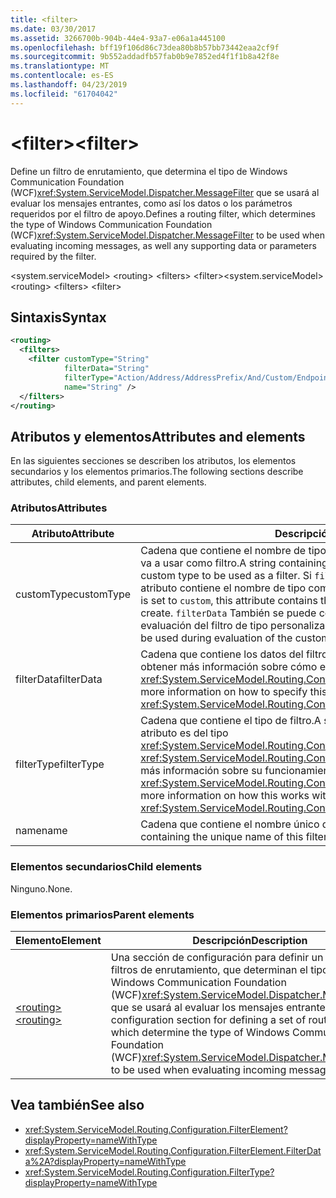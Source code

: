 ```yaml
---
title: <filter>
ms.date: 03/30/2017
ms.assetid: 3266700b-904b-44e4-93a7-e06a1a445100
ms.openlocfilehash: bff19f106d86c73dea80b8b57bb73442eaa2cf9f
ms.sourcegitcommit: 9b552addadfb57fab0b9e7852ed4f1f1b8a42f8e
ms.translationtype: MT
ms.contentlocale: es-ES
ms.lasthandoff: 04/23/2019
ms.locfileid: "61704042"
---
```

# <a name="filter"></a><span data-ttu-id="91085-101">\<filter></span><span class="sxs-lookup"><span data-stu-id="91085-101">\<filter></span></span>

<span data-ttu-id="91085-102">Define un filtro de enrutamiento, que determina el tipo de Windows Communication Foundation (WCF)<xref:System.ServiceModel.Dispatcher.MessageFilter> que se usará al evaluar los mensajes entrantes, como así los datos o los parámetros requeridos por el filtro de apoyo.</span><span class="sxs-lookup"><span data-stu-id="91085-102">Defines a routing filter, which determines the type of Windows Communication Foundation (WCF)<xref:System.ServiceModel.Dispatcher.MessageFilter> to be used when evaluating incoming messages, as well any supporting data or parameters required by the filter.</span></span>

<span data-ttu-id="91085-103">\<system.serviceModel> \<routing> \<filters> \<filter></span><span class="sxs-lookup"><span data-stu-id="91085-103">\<system.serviceModel> \<routing> \<filters> \<filter></span></span>
  
## <a name="syntax"></a><span data-ttu-id="91085-104">Sintaxis</span><span class="sxs-lookup"><span data-stu-id="91085-104">Syntax</span></span>  
  
```xml  
<routing>
  <filters>
    <filter customType="String"
            filterData="String"
            filterType="Action/Address/AddressPrefix/And/Custom/Endpoint/MatchAll/XPath"
            name="String" />
  </filters>
</routing>
```  
  
## <a name="attributes-and-elements"></a><span data-ttu-id="91085-105">Atributos y elementos</span><span class="sxs-lookup"><span data-stu-id="91085-105">Attributes and elements</span></span>

<span data-ttu-id="91085-106">En las siguientes secciones se describen los atributos, los elementos secundarios y los elementos primarios.</span><span class="sxs-lookup"><span data-stu-id="91085-106">The following sections describe attributes, child elements, and parent elements.</span></span>

### <a name="attributes"></a><span data-ttu-id="91085-107">Atributos</span><span class="sxs-lookup"><span data-stu-id="91085-107">Attributes</span></span>

| <span data-ttu-id="91085-108">Atributo</span><span class="sxs-lookup"><span data-stu-id="91085-108">Attribute</span></span>  | <span data-ttu-id="91085-109">Descripción</span><span class="sxs-lookup"><span data-stu-id="91085-109">Description</span></span> |
| ---------- | ----------- |
| <span data-ttu-id="91085-110">customType</span><span class="sxs-lookup"><span data-stu-id="91085-110">customType</span></span> | <span data-ttu-id="91085-111">Cadena que contiene el nombre de tipo completo del tipo personalizado que se va a usar como filtro.</span><span class="sxs-lookup"><span data-stu-id="91085-111">A string containing the fully qualified type name of the custom type to be used as a filter.</span></span> <span data-ttu-id="91085-112">Si `filterType` está establecido en `custom`, este atributo contiene el nombre de tipo completo de la clase para crear.</span><span class="sxs-lookup"><span data-stu-id="91085-112">If `filterType` is set to `custom`, this attribute contains the fully qualified type name of the class to create.</span></span>  <span data-ttu-id="91085-113">`filterData` También se puede contener valores que se usarán durante la evaluación del filtro de tipo personalizado.</span><span class="sxs-lookup"><span data-stu-id="91085-113">`filterData` may also contain values to be used during evaluation of the custom type filter.</span></span> |
| <span data-ttu-id="91085-114">filterData</span><span class="sxs-lookup"><span data-stu-id="91085-114">filterData</span></span> | <span data-ttu-id="91085-115">Cadena que contiene los datos del filtro.</span><span class="sxs-lookup"><span data-stu-id="91085-115">A string containing the filter data.</span></span> <span data-ttu-id="91085-116">Para obtener más información sobre cómo especificar este atributo, vea <xref:System.ServiceModel.Routing.Configuration.FilterElement.FilterData%2A>.</span><span class="sxs-lookup"><span data-stu-id="91085-116">For more information on how to specify this attribute, see <xref:System.ServiceModel.Routing.Configuration.FilterElement.FilterData%2A>.</span></span> |
| <span data-ttu-id="91085-117">filterType</span><span class="sxs-lookup"><span data-stu-id="91085-117">filterType</span></span> | <span data-ttu-id="91085-118">Cadena que contiene el tipo de filtro.</span><span class="sxs-lookup"><span data-stu-id="91085-118">A string containing the filter type.</span></span> <span data-ttu-id="91085-119">Este atributo es del tipo <xref:System.ServiceModel.Routing.Configuration.FilterType>.</span><span class="sxs-lookup"><span data-stu-id="91085-119">This attribute is of <xref:System.ServiceModel.Routing.Configuration.FilterType> type.</span></span>  <span data-ttu-id="91085-120">Para obtener más información sobre su funcionamiento con el atributo `filterData`, vea <xref:System.ServiceModel.Routing.Configuration.FilterElement.FilterData%2A>.</span><span class="sxs-lookup"><span data-stu-id="91085-120">For more information on how this works with the `filterData` attribute, see <xref:System.ServiceModel.Routing.Configuration.FilterElement.FilterData%2A>.</span></span> |
| <span data-ttu-id="91085-121">name</span><span class="sxs-lookup"><span data-stu-id="91085-121">name</span></span>       | <span data-ttu-id="91085-122">Cadena que contiene el nombre único de este elemento de filtro.</span><span class="sxs-lookup"><span data-stu-id="91085-122">A string containing the unique name of this filter element.</span></span> |

### <a name="child-elements"></a><span data-ttu-id="91085-123">Elementos secundarios</span><span class="sxs-lookup"><span data-stu-id="91085-123">Child elements</span></span>

<span data-ttu-id="91085-124">Ninguno.</span><span class="sxs-lookup"><span data-stu-id="91085-124">None.</span></span>

### <a name="parent-elements"></a><span data-ttu-id="91085-125">Elementos primarios</span><span class="sxs-lookup"><span data-stu-id="91085-125">Parent elements</span></span>

| <span data-ttu-id="91085-126">Elemento</span><span class="sxs-lookup"><span data-stu-id="91085-126">Element</span></span> | <span data-ttu-id="91085-127">Descripción</span><span class="sxs-lookup"><span data-stu-id="91085-127">Description</span></span> |
| ------- | ----------- |
| [<span data-ttu-id="91085-128">\<routing></span><span class="sxs-lookup"><span data-stu-id="91085-128">\<routing></span></span>](../../../../../docs/framework/configure-apps/file-schema/wcf/routing.md) | <span data-ttu-id="91085-129">Una sección de configuración para definir un conjunto de filtros de enrutamiento, que determinan el tipo de Windows Communication Foundation (WCF)<xref:System.ServiceModel.Dispatcher.MessageFilter> que se usará al evaluar los mensajes entrantes.</span><span class="sxs-lookup"><span data-stu-id="91085-129">A configuration section for defining a set of routing filters, which determine the type of Windows Communication Foundation (WCF)<xref:System.ServiceModel.Dispatcher.MessageFilter> to be used when evaluating incoming messages.</span></span> |

## <a name="see-also"></a><span data-ttu-id="91085-130">Vea también</span><span class="sxs-lookup"><span data-stu-id="91085-130">See also</span></span>

- <xref:System.ServiceModel.Routing.Configuration.FilterElement?displayProperty=nameWithType>
- <xref:System.ServiceModel.Routing.Configuration.FilterElement.FilterData%2A?displayProperty=nameWithType>
- <xref:System.ServiceModel.Routing.Configuration.FilterType?displayProperty=nameWithType>
